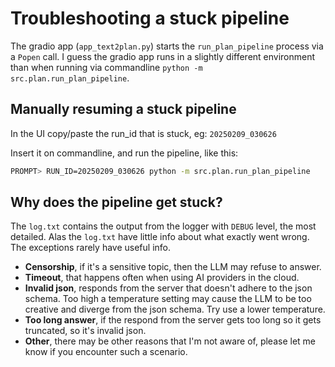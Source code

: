 # Troubleshooting a stuck pipeline

The gradio app (`app_text2plan.py`) starts the `run_plan_pipeline` process via a `Popen` call. I guess the gradio app runs in a slightly different environment than when running via commandline `python -m src.plan.run_plan_pipeline`.

## Manually resuming a stuck pipeline

In the UI copy/paste the run_id that is stuck, eg: `20250209_030626`

Insert it on commandline, and run the pipeline, like this:

```bash
PROMPT> RUN_ID=20250209_030626 python -m src.plan.run_plan_pipeline
```

## Why does the pipeline get stuck?

The `log.txt` contains the output from the logger with `DEBUG` level, the most detailed.
Alas the `log.txt` have little info about what exactly went wrong. 
The exceptions rarely have useful info.

- **Censorship**, if it's a sensitive topic, then the LLM may refuse to answer.
- **Timeout**, that happens often when using AI providers in the cloud.
- **Invalid json**, responds from the server that doesn't adhere to the json schema. Too high a temperature setting may cause the LLM to be too creative and diverge from the json schema. Try use a lower temperature.
- **Too long answer**, if the respond from the server gets too long so it gets truncated, so it's invalid json.
- **Other**, there may be other reasons that I'm not aware of, please let me know if you encounter such a scenario.
